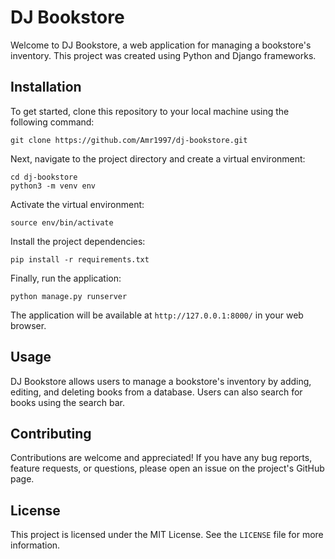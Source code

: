 # DJ Bookstore

Welcome to DJ Bookstore, a web application for managing a bookstore's inventory. This project was created using Python and Django frameworks.

## Installation

To get started, clone this repository to your local machine using the following command:

```
git clone https://github.com/Amr1997/dj-bookstore.git
```

Next, navigate to the project directory and create a virtual environment:

```
cd dj-bookstore
python3 -m venv env
```

Activate the virtual environment:

```
source env/bin/activate
```

Install the project dependencies:

```
pip install -r requirements.txt
```

Finally, run the application:

```
python manage.py runserver
```

The application will be available at `http://127.0.0.1:8000/` in your web browser.

## Usage

DJ Bookstore allows users to manage a bookstore's inventory by adding, editing, and deleting books from a database. Users can also search for books using the search bar.

## Contributing

Contributions are welcome and appreciated! If you have any bug reports, feature requests, or questions, please open an issue on the project's GitHub page.

## License

This project is licensed under the MIT License. See the `LICENSE` file for more information.
